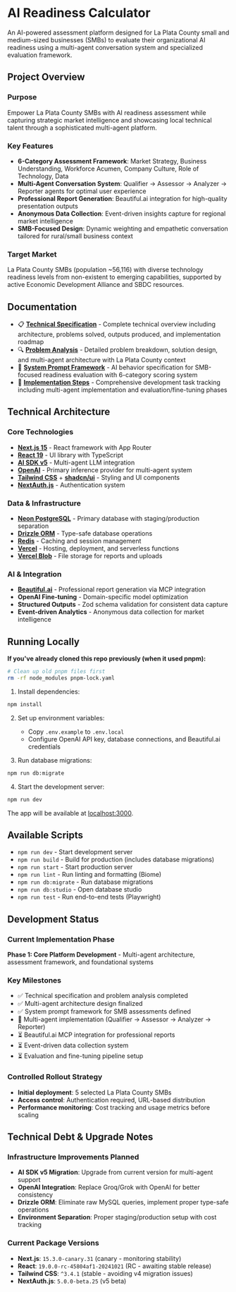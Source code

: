 # AI Readiness Calculator

An AI-powered assessment platform designed for La Plata County small and medium-sized businesses (SMBs) to evaluate their organizational AI readiness using a multi-agent conversation system and specialized evaluation framework.

## Project Overview

### Purpose
Empower La Plata County SMBs with AI readiness assessment while capturing strategic market intelligence and showcasing local technical talent through a sophisticated multi-agent platform.

### Key Features
- **6-Category Assessment Framework**: Market Strategy, Business Understanding, Workforce Acumen, Company Culture, Role of Technology, Data
- **Multi-Agent Conversation System**: Qualifier → Assessor → Analyzer → Reporter agents for optimal user experience
- **Professional Report Generation**: Beautiful.ai integration for high-quality presentation outputs
- **Anonymous Data Collection**: Event-driven insights capture for regional market intelligence
- **SMB-Focused Design**: Dynamic weighting and empathetic conversation tailored for rural/small business context

### Target Market
La Plata County SMBs (population ~56,116) with diverse technology readiness levels from non-existent to emerging capabilities, supported by active Economic Development Alliance and SBDC resources.

## Documentation

- 📋 **[Technical Specification](./docs/TECHNICAL_SPECIFICATION.md)** - Complete technical overview including architecture, problems solved, outputs produced, and implementation roadmap
- 🔍 **[Problem Analysis](./docs/PROBLEM_ANALYSIS.md)** - Detailed problem breakdown, solution design, and multi-agent architecture with La Plata County context
- 🤖 **[System Prompt Framework](./docs/SYSTEM_PROMPT.md)** - AI behavior specification for SMB-focused readiness evaluation with 6-category scoring system
- 🚀 **[Implementation Steps](./docs/IMPLEMENTATION_STEPS.md)** - Comprehensive development task tracking including multi-agent implementation and evaluation/fine-tuning phases

## Technical Architecture

### Core Technologies
- **[Next.js 15](https://nextjs.org)** - React framework with App Router
- **[React 19](https://reactjs.org)** - UI library with TypeScript
- **[AI SDK v5](https://sdk.vercel.ai/docs)** - Multi-agent LLM integration
- **[OpenAI](https://openai.com)** - Primary inference provider for multi-agent system
- **[Tailwind CSS](https://tailwindcss.com)** + **[shadcn/ui](https://ui.shadcn.com)** - Styling and UI components
- **[NextAuth.js](https://authjs.dev)** - Authentication system

### Data & Infrastructure  
- **[Neon PostgreSQL](https://neon.tech)** - Primary database with staging/production separation
- **[Drizzle ORM](https://orm.drizzle.team)** - Type-safe database operations
- **[Redis](https://redis.io)** - Caching and session management
- **[Vercel](https://vercel.com)** - Hosting, deployment, and serverless functions
- **[Vercel Blob](https://vercel.com/storage/blob)** - File storage for reports and uploads

### AI & Integration
- **[Beautiful.ai](https://beautiful.ai)** - Professional report generation via MCP integration
- **OpenAI Fine-tuning** - Domain-specific model optimization
- **Structured Outputs** - Zod schema validation for consistent data capture
- **Event-driven Analytics** - Anonymous data collection for market intelligence

## Running Locally

**If you've already cloned this repo previously (when it used pnpm):**
```bash
# Clean up old pnpm files first
rm -rf node_modules pnpm-lock.yaml
```

1. Install dependencies:
```bash
npm install
```

2. Set up environment variables:
   - Copy `.env.example` to `.env.local` 
   - Configure OpenAI API key, database connections, and Beautiful.ai credentials

3. Run database migrations:
```bash
npm run db:migrate
```

4. Start the development server:
```bash
npm run dev
```

The app will be available at [localhost:3000](http://localhost:3000).

## Available Scripts

- `npm run dev` - Start development server
- `npm run build` - Build for production (includes database migrations)
- `npm run start` - Start production server
- `npm run lint` - Run linting and formatting (Biome)
- `npm run db:migrate` - Run database migrations
- `npm run db:studio` - Open database studio
- `npm run test` - Run end-to-end tests (Playwright)

## Development Status

### Current Implementation Phase
**Phase 1: Core Platform Development** - Multi-agent architecture, assessment framework, and foundational systems

### Key Milestones
- ✅ Technical specification and problem analysis completed
- ✅ Multi-agent architecture design finalized
- ✅ System prompt framework for SMB assessments defined
- 🔄 Multi-agent implementation (Qualifier → Assessor → Analyzer → Reporter)
- ⏳ Beautiful.ai MCP integration for professional reports
- ⏳ Event-driven data collection system
- ⏳ Evaluation and fine-tuning pipeline setup

### Controlled Rollout Strategy
- **Initial deployment**: 5 selected La Plata County SMBs
- **Access control**: Authentication required, URL-based distribution
- **Performance monitoring**: Cost tracking and usage metrics before scaling

## Technical Debt & Upgrade Notes

### Infrastructure Improvements Planned
- **AI SDK v5 Migration**: Upgrade from current version for multi-agent support
- **OpenAI Integration**: Replace Groq/Grok with OpenAI for better consistency  
- **Drizzle ORM**: Eliminate raw MySQL queries, implement proper type-safe operations
- **Environment Separation**: Proper staging/production setup with cost tracking

### Current Package Versions
- **Next.js**: `15.3.0-canary.31` (canary - monitoring stability)
- **React**: `19.0.0-rc-45804af1-20241021` (RC - awaiting stable release)
- **Tailwind CSS**: `^3.4.1` (stable - avoiding v4 migration issues)
- **NextAuth.js**: `5.0.0-beta.25` (v5 beta)